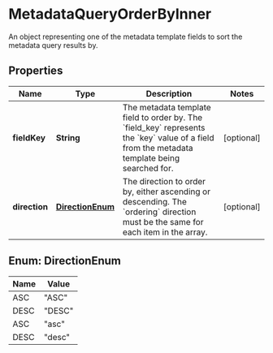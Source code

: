 

# MetadataQueryOrderByInner

An object representing one of the metadata template fields to sort the metadata query results by.

## Properties

| Name | Type | Description | Notes |
|------------ | ------------- | ------------- | -------------|
|**fieldKey** | **String** | The metadata template field to order by.  The &#x60;field_key&#x60; represents the &#x60;key&#x60; value of a field from the metadata template being searched for. |  [optional] |
|**direction** | [**DirectionEnum**](#DirectionEnum) | The direction to order by, either ascending or descending.  The &#x60;ordering&#x60; direction must be the same for each item in the array. |  [optional] |



## Enum: DirectionEnum

| Name | Value |
|---- | -----|
| ASC | &quot;ASC&quot; |
| DESC | &quot;DESC&quot; |
| ASC | &quot;asc&quot; |
| DESC | &quot;desc&quot; |



